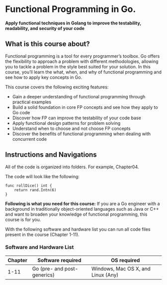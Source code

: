 # Functional Programming in Go.

**Apply functional techniques in Golang to improve the testability, readability, and security of your code**

## What is this course about?
Functional programming is a tool for every programmer’s toolbox. Go offers the flexibility to approach a problem with different methodologies, allowing you to tackle a problem in the style best suited for your solution. In this course, you’ll learn the what, when, and why of functional programming and see how to apply key concepts in Go.

This course covers the following exciting features:
* Gain a deeper understanding of functional programming through practical examples
* Build a solid foundation in core FP concepts and see how they apply to Go code
* Discover how FP can improve the testability of your code base
* Apply functional design patterns for problem solving
* Understand when to choose and not choose FP concepts
* Discover the benefits of functional programming when dealing with concurrent code

## Instructions and Navigations
All of the code is organized into folders. For example, Chapter04.

The code will look like the following:
```
func rollDice() int {
    return rand.Intn(6)
}
```

**Following is what you need for this course:**
If you are a Go engineer with a background in traditionally object-oriented languages such as Java or C++ and want to broaden your knowledge of functional programming, this course is for you.

With the following software and hardware list you can run all code files present in the course (Chapter 1-11).
### Software and Hardware List
| Chapter | Software required | OS required |
| -------- | ------------------------------------ | ----------------------------------- |
| 1-11 | Go (pre- and post-generics) | Windows, Mac OS X, and Linux (Any) |

